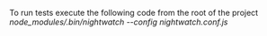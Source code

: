 To run tests execute the following code from the root of the project
*node_modules/.bin/nightwatch --config nightwatch.conf.js*